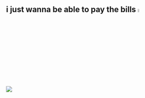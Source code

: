 ## i just wanna be able to pay the bills <img src="https://media1.giphy.com/media/xUOwG6WpYHxPEx86EE/giphy.gif" width="5%">

![](https://github.com/user-attachments/assets/aa2aa36a-2175-4063-802c-9e2e7935c4d1)

<!--
oi amigo
https://pedrock.netlify.app/ < made with no effort so ignore the info
-->
